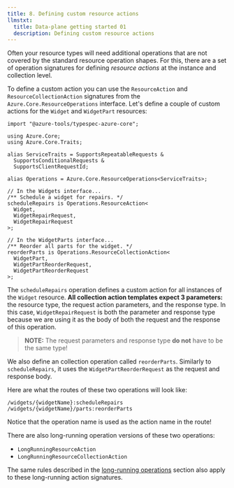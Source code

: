 ```yaml
---
title: 8. Defining custom resource actions
llmstxt:
  title: Data-plane getting started 01
  description: Defining custom resource actions
---
```


Often your resource types will need additional operations that are not covered by the standard resource operation shapes. For this, there are a set of operation signatures for defining _resource actions_ at the instance and collection level.

To define a custom action you can use the `ResourceAction` and `ResourceCollectionAction` signatures from the `Azure.Core.ResourceOperations` interface. Let's define a couple of custom actions for the `Widget` and `WidgetPart` resources:

```typespec
import "@azure-tools/typespec-azure-core";

using Azure.Core;
using Azure.Core.Traits;

alias ServiceTraits = SupportsRepeatableRequests &
  SupportsConditionalRequests &
  SupportsClientRequestId;

alias Operations = Azure.Core.ResourceOperations<ServiceTraits>;

// In the Widgets interface...
/** Schedule a widget for repairs. */
scheduleRepairs is Operations.ResourceAction<
  Widget,
  WidgetRepairRequest,
  WidgetRepairRequest
>;

// In the WidgetParts interface...
/** Reorder all parts for the widget. */
reorderParts is Operations.ResourceCollectionAction<
  WidgetPart,
  WidgetPartReorderRequest,
  WidgetPartReorderRequest
>;
```

The `scheduleRepairs` operation defines a custom action for all instances of the `Widget` resource. **All collection action templates expect 3 parameters:** the resource type, the request action parameters, and the response type. In this case, `WidgetRepairRequest` is both the parameter and response type because we are using it as the body of both the request and the response of this operation.

> **NOTE:** The request parameters and response type **do not** have to be the same type!

We also define an collection operation called `reorderParts`. Similarly to `scheduleRepairs`, it uses the `WidgetPartReorderRequest` as the request and response body.

Here are what the routes of these two operations will look like:

```
/widgets/{widgetName}:scheduleRepairs
/widgets/{widgetName}/parts:reorderParts
```

Notice that the operation name is used as the action name in the route!

There are also long-running operation versions of these two operations:

- `LongRunningResourceAction`
- `LongRunningResourceCollectionAction`

The same rules described in the [long-running operations](step06) section also apply to these long-running action signatures.
